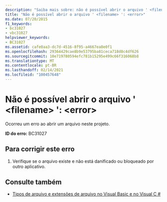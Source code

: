 ```yaml
---
description: "Saiba mais sobre: não é possível abrir o arquivo ' <filename> ': <error>"
title: "Não é possível abrir o arquivo ' <filename> ': <error>"
ms.date: 07/20/2015
f1_keywords:
- bc31027
- vbc31027
helpviewer_keywords:
- BC31027
ms.assetid: cafe0aa3-dc7d-4516-8f95-a4667ea8e0f1
ms.openlocfilehash: 29364429cae8b9e53795ba81ceca718d0c4df626
ms.sourcegitcommit: 10e719780594efc781b15295e499c66f316068b8
ms.translationtype: MT
ms.contentlocale: pt-BR
ms.lasthandoff: 02/14/2021
ms.locfileid: "100457648"
---
```

# <a name="unable-to-open-file-filename-error"></a>Não é possível abrir o arquivo ' \<filename> ': \<error>

Ocorreu um erro ao abrir um arquivo neste projeto.  
  
 **ID do erro:** BC31027  
  
## <a name="to-correct-this-error"></a>Para corrigir este erro  
  
1. Verifique se o arquivo existe e não está danificado ou bloqueado por outro aplicativo.  
  
## <a name="see-also"></a>Consulte também

- [Tipos de arquivo e extensões de arquivo no Visual Basic e no Visual C #](/previous-versions/visualstudio/visual-studio-2010/8k0zafxb(v=vs.100))
